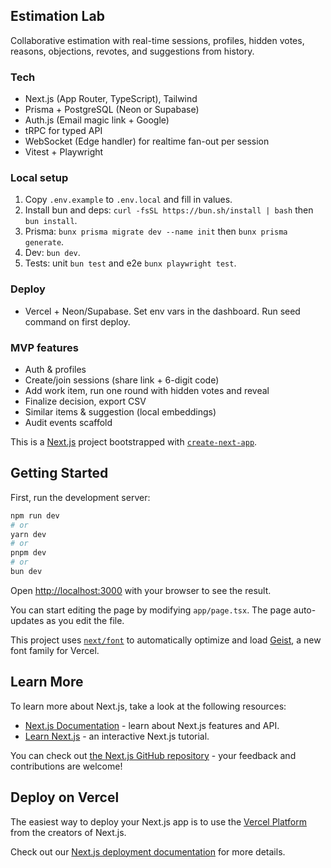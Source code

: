 ## Estimation Lab

Collaborative estimation with real-time sessions, profiles, hidden votes, reasons, objections, revotes, and suggestions from history.

### Tech
- Next.js (App Router, TypeScript), Tailwind
- Prisma + PostgreSQL (Neon or Supabase)
- Auth.js (Email magic link + Google)
- tRPC for typed API
- WebSocket (Edge handler) for realtime fan-out per session
- Vitest + Playwright

### Local setup
1. Copy `.env.example` to `.env.local` and fill in values.
2. Install bun and deps: `curl -fsSL https://bun.sh/install | bash` then `bun install`.
3. Prisma: `bunx prisma migrate dev --name init` then `bunx prisma generate`.
4. Dev: `bun dev`.
5. Tests: unit `bun test` and e2e `bunx playwright test`.

### Deploy
- Vercel + Neon/Supabase. Set env vars in the dashboard. Run seed command on first deploy.

### MVP features
- Auth & profiles
- Create/join sessions (share link + 6-digit code)
- Add work item, run one round with hidden votes and reveal
- Finalize decision, export CSV
- Similar items & suggestion (local embeddings)
- Audit events scaffold

This is a [Next.js](https://nextjs.org) project bootstrapped with [`create-next-app`](https://nextjs.org/docs/app/api-reference/cli/create-next-app).

## Getting Started

First, run the development server:

```bash
npm run dev
# or
yarn dev
# or
pnpm dev
# or
bun dev
```

Open [http://localhost:3000](http://localhost:3000) with your browser to see the result.

You can start editing the page by modifying `app/page.tsx`. The page auto-updates as you edit the file.

This project uses [`next/font`](https://nextjs.org/docs/app/building-your-application/optimizing/fonts) to automatically optimize and load [Geist](https://vercel.com/font), a new font family for Vercel.

## Learn More

To learn more about Next.js, take a look at the following resources:

- [Next.js Documentation](https://nextjs.org/docs) - learn about Next.js features and API.
- [Learn Next.js](https://nextjs.org/learn) - an interactive Next.js tutorial.

You can check out [the Next.js GitHub repository](https://github.com/vercel/next.js) - your feedback and contributions are welcome!

## Deploy on Vercel

The easiest way to deploy your Next.js app is to use the [Vercel Platform](https://vercel.com/new?utm_medium=default-template&filter=next.js&utm_source=create-next-app&utm_campaign=create-next-app-readme) from the creators of Next.js.

Check out our [Next.js deployment documentation](https://nextjs.org/docs/app/building-your-application/deploying) for more details.
